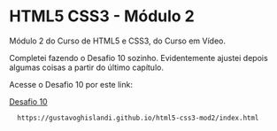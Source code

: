 # HTML5 CSS3 - Módulo 2
Módulo 2 do Curso de HTML5 e CSS3, do Curso em Vídeo.

Completei fazendo o Desafio 10 sozinho. Evidentemente ajustei depois algumas coisas a partir do último capítulo.

Acesse o Desafio 10 por este link: 

[Desafio 10]([link](https://gustavoghislandi.github.io/html5-css3-mod2/index.html))
      
      https://gustavoghislandi.github.io/html5-css3-mod2/index.html
